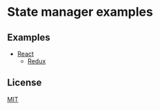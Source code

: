 # State manager examples

## Examples

- [React](./react)
  - [Redux](./react/src/pages/redux)

## License

[MIT](./LICENSE)
